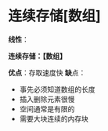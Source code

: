 # 连续存储[数组]

**线性**：

**连续存储：【数组】**

**优点**：存取速度快
**缺**点：
- 事先必须知道数组的长度
- 插入删除元素很慢
- 空间通常是有限的
- 需要大块连续的内存块